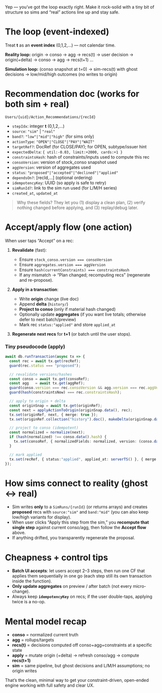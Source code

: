 Yep — you’ve got the loop exactly right. Make it rock-solid with a tiny bit of structure so sims and “real” actions line up and stay safe.

# The loop (event-indexed)

Treat **t** as an **event index** (0,1,2,…) — not calendar time.

**Reality loop:**
origin → conso → agg → recs(t) → user decision → origin(+delta) → conso → agg → recs(t+1) …

**Simulation loop:**
(conso snapshot at t=0) → sim-recs(t) with ghost decisions → low/mid/high outcomes (no writes to origin)

# Recommendation doc (works for both sim + real)

`Users/{uid}/Action_Recommendations/{recId}`

* `stepIdx`: integer **t** (0,1,2,…)
* `source`: `"sim"` | `"real"`
* `band?`: `"low"|"mid"|"high"` (for sims only)
* `actionType`: `"OPEN"|"CLOSE"|"PAY"|"WAIT"`
* `targetRef?`: DocRef (for CLOSE/PAY); for OPEN, subtype/issuer hint
* `expectedDelta`: `{ util:-0.03, limit:+2000, cards:+1 }`
* `constraintsHash`: hash of constraints/inputs used to compute this rec
* `consoVersion`: version of stock_conso snapshot used
* `aggVersion`: version of aggregates used
* `status`: `"proposed"|"accepted"|"declined"|"applied"`
* `dependsOn?`: [recId,…] (optional ordering)
* `idempotencyKey`: UUID (so apply is safe to retry)
* `simRunId?`: link to the sim run used (for L/M/H series)
* `created_at`, `updated_at`

> Why these fields?
> They let you (1) display a clean plan, (2) verify nothing changed before applying, and (3) replay/debug later.

# Accept/apply flow (one action)

When user taps “Accept” on a rec:

1. **Revalidate** (fast):

   * Ensure `stock_conso.version === consoVersion`
   * Ensure `aggregates.version === aggVersion`
   * Ensure `hash(currentConstraints) === constraintsHash`
   * If any mismatch → “Plan changed; recomputing recs” (regenerate and re-propose).

2. **Apply in a transaction**:

   * Write **origin** change (live doc)
   * Append **delta** (`history/`)
   * **Project to conso** (only if material hash changed)
   * Optionally update **aggregates** (if you want live totals; otherwise defer to next batch/preview)
   * Mark rec `status:"applied"` and store `applied_at`

3. **Regenerate next recs** for **t+1** (or batch until the user stops).

### Tiny pseudocode (apply)

```ts
await db.runTransaction(async tx => {
  const rec = await tx.get(recRef);
  guard(rec.status === "proposed");

  // revalidate versions/hashes
  const conso = await tx.get(consoRef);
  const agg   = await tx.get(aggRef);
  guard(conso.version === rec.consoVersion && agg.version === rec.aggVersion);
  guard(hash(constraintsNow) === rec.constraintsHash);

  // apply to origin + delta
  const originSnap = await tx.get(originRef);
  const next = applyActionToOrigin(originSnap.data(), rec);
  tx.set(originRef, next, { merge: true });
  tx.set(originRef.collection("history").doc(), makeDelta(originSnap.data(), next, rec));

  // project to conso (idempotent)
  const normalized = normalize(next);
  if (hash(normalized) !== conso.data().hash) {
    tx.set(consoRef, { normalizedFields: normalized, version: (conso.data().version||0)+1, hash: hash(normalized) }, { merge: true });
  }

  // mark applied
  tx.set(recRef, { status:"applied", applied_at: serverTS() }, { merge: true });
});
```

# How sims connect to reality (ghost ↔ real)

* Sim writes **only** to a `SimRuns/{runId}` (or returns arrays) and creates **proposed** recs with `source:"sim"` and `band:"mid"` (you can also keep low/high variants for display).
* When user clicks “Apply this step from the sim,” you **recompute that single step** against current conso/agg, then follow the **Accept flow** above.
* If anything drifted, you transparently regenerate the proposal.

# Cheapness + control tips

* **Batch UI accepts**: let users accept 2–3 steps, then run one CF that applies them sequentially in one go (each step still its own transaction inside the function).
* **Only update aggregates** on preview / after batch (not every micro-change).
* Always keep **`idempotencyKey`** on recs; if the user double-taps, applying twice is a no-op.

# Mental model recap

* **conso** = normalized current truth
* **agg** = rollups/targets
* **recs(t)** = decisions computed off conso+agg+constraints at a specific state
* **apply** = mutate origin (+delta) → refresh conso/agg → compute **recs(t+1)**
* **sim** = same pipeline, but ghost decisions and L/M/H assumptions; no origin writes

That’s the clean, minimal way to get your constraint-driven, open-ended engine working with full safety and clear UX.
